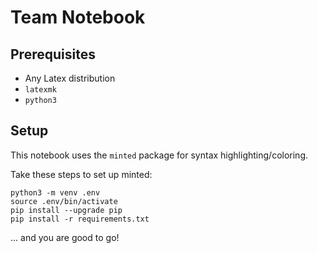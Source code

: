 # Team Notebook

## Prerequisites

- Any Latex distribution
- `latexmk`
- `python3`

## Setup

This notebook uses the `minted` package for syntax highlighting/coloring.

Take these steps to set up minted:

```
python3 -m venv .env
source .env/bin/activate
pip install --upgrade pip
pip install -r requirements.txt
```

... and you are good to go!